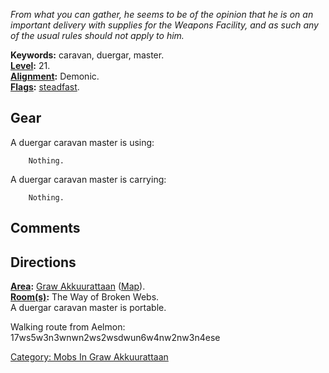 *From what you can gather, he seems to be of the opinion that he is on
an important delivery with supplies for the Weapons Facility, and as
such any of the usual rules should not apply to him.*

**Keywords:** caravan, duergar, master.  
**[Level](Level "wikilink"):** 21.  
**[Alignment](Alignment "wikilink"):** Demonic.  
**[Flags](:Category:_Mob_Types "wikilink"):**
[steadfast](Sentinel_Mobs "wikilink").  

## Gear

A duergar caravan master is using:

`    Nothing.`

A duergar caravan master is carrying:

`    Nothing.`

## Comments

## Directions

**[Area](:Category:_Areas "wikilink"):** [Graw
Akkuurattaan](:Category:_Graw_Akkuurattaan "wikilink")
([Map](Graw_Akkuurattaan_Map "wikilink")).  
**[Room(s)](:Category:_Rooms "wikilink"):** The Way of Broken Webs.  
A duergar caravan master is portable.

Walking route from Aelmon: 17ws5w3n3wnwn2ws2wsdwun6w4nw2nw3n4ese

[Category: Mobs In Graw
Akkuurattaan](Category:_Mobs_In_Graw_Akkuurattaan "wikilink")
